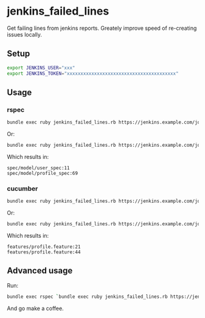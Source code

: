 # jenkins_failed_lines

Get failing lines from jenkins reports. Greately improve speed of
re-creating issues locally.

## Setup

```bash
export JENKINS_USER="xxx"
export JENKINS_TOKEN="xxxxxxxxxxxxxxxxxxxxxxxxxxxxxxxxxxxxxxxx"
```

## Usage

### rspec

```bash
bundle exec ruby jenkins_failed_lines.rb https://jenkins.example.com/job/pr-specs/8472/
```

Or:

```bash
bundle exec ruby jenkins_failed_lines.rb https://jenkins.example.com/job/pr-specs/8472/testReport/
```

Which results in:

```
spec/model/user_spec:11
spec/model/profile_spec:69
```

### cucumber

```bash
bundle exec ruby jenkins_failed_lines.rb https://jenkins.example.com/job/pr-features/8472/
```

Or:

```bash
bundle exec ruby jenkins_failed_lines.rb https://jenkins.example.com/job/pr-features/8472/testReport/
```

Which results in:

```
features/profile.feature:21
features/profile.feature:44
```

## Advanced usage

Run:

```bash
bundle exec rspec `bundle exec ruby jenkins_failed_lines.rb https://jenkins.example.com/job/pr-specs/8472/ https://jenkins.example.com/job/pr-specs/8888/ https://jenkins.example.com/job/pr-specs/10999/`
```

And go make a coffee.
